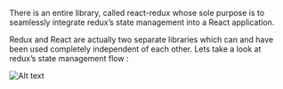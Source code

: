 There is an entire library, called react-redux whose sole purpose is to seamlessly integrate redux’s state management into a React application. 

Redux and React are actually two separate libraries which can and have been used completely independent of each other. Lets take a look at redux’s state management flow :

![Alt text](/images/reactjs1.png?raw=true "Optional Title")
